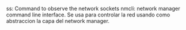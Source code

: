 
ss: Command to observe the network sockets
nmcli: network manager command line interface. Se usa para controlar la red usando como abstraccion la capa del network 
manager.

